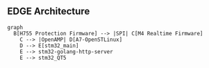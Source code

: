 ## EDGE Architecture

``` mermaid
graph 
  B[H755 Protection Firmware] --> |SPI| C[M4 Realtime Firmware]
    C --> |OpenAMP| D[A7-OpenSTLinux]
    D --> E[stm32_main]
    E --> stm32-golang-http-server
    E --> stm32_QT5

 ```
